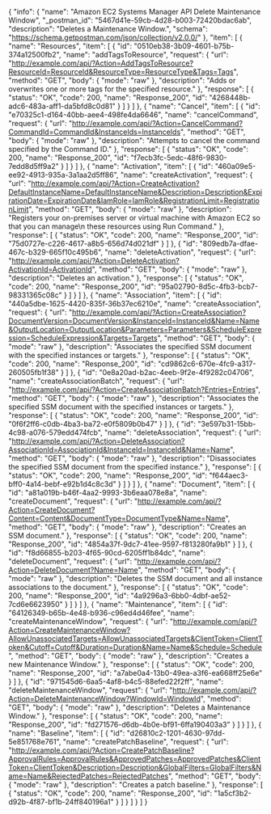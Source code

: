 {
  "info": {
    "name": "Amazon EC2 Systems Manager API Delete Maintenance Window",
    "_postman_id": "5467d41e-59cb-4d28-b003-72420bdac6ab",
    "description": "Deletes a Maintenance Window.",
    "schema": "https://schema.getpostman.com/json/collection/v2.0.0/"
  },
  "item": [
    {
      "name": "Resources",
      "item": [
        {
          "id": "0510eb38-3b09-4601-b75b-374a12500fb2",
          "name": "addTagsToResource",
          "request": {
            "url": "http://example.com/api/?Action=AddTagsToResource?ResourceId=ResourceId&ResourceType=ResourceType&Tags=Tags",
            "method": "GET",
            "body": {
              "mode": "raw"
            },
            "description": "Adds or overwrites one or more tags for the specified resource."
          },
          "response": [
            {
              "status": "OK",
              "code": 200,
              "name": "Response_200",
              "id": "4268448b-adc6-483a-aff1-da5bfd8c0d81"
            }
          ]
        }
      ]
    },
    {
      "name": "Cancel",
      "item": [
        {
          "id": "e70325c1-d164-40bb-aee4-498fe4da6646",
          "name": "cancelCommand",
          "request": {
            "url": "http://example.com/api/?Action=CancelCommand?CommandId=CommandId&InstanceIds=InstanceIds",
            "method": "GET",
            "body": {
              "mode": "raw"
            },
            "description": "Attempts to cancel the command specified by the Command ID."
          },
          "response": [
            {
              "status": "OK",
              "code": 200,
              "name": "Response_200",
              "id": "f7ecb3fc-5edc-48f6-9830-7edd8d5ff9a2"
            }
          ]
        }
      ]
    },
    {
      "name": "Activation",
      "item": [
        {
          "id": "460a09e5-ee92-4913-935a-3a1aa2d5ff86",
          "name": "createActivation",
          "request": {
            "url": "http://example.com/api/?Action=CreateActivation?DefaultInstanceName=DefaultInstanceName&Description=Description&ExpirationDate=ExpirationDate&IamRole=IamRole&RegistrationLimit=RegistrationLimit",
            "method": "GET",
            "body": {
              "mode": "raw"
            },
            "description": "Registers your on-premises server or virtual machine with Amazon EC2 so that you can manage\n   these resources using Run Command."
          },
          "response": [
            {
              "status": "OK",
              "code": 200,
              "name": "Response_200",
              "id": "75d0727e-c226-4617-a8b5-656d74d021df"
            }
          ]
        },
        {
          "id": "809edb7a-dfae-467c-b329-665f10c495b6",
          "name": "deleteActivation",
          "request": {
            "url": "http://example.com/api/?Action=DeleteActivation?ActivationId=ActivationId",
            "method": "GET",
            "body": {
              "mode": "raw"
            },
            "description": "Deletes an activation."
          },
          "response": [
            {
              "status": "OK",
              "code": 200,
              "name": "Response_200",
              "id": "95a02790-8d5c-4fb3-bcb7-98331365c08c"
            }
          ]
        }
      ]
    },
    {
      "name": "Association",
      "item": [
        {
          "id": "440a5dbe-1625-4420-835f-36b37ec6210e",
          "name": "createAssociation",
          "request": {
            "url": "http://example.com/api/?Action=CreateAssociation?DocumentVersion=DocumentVersion&InstanceId=InstanceId&Name=Name&OutputLocation=OutputLocation&Parameters=Parameters&ScheduleExpression=ScheduleExpression&Targets=Targets",
            "method": "GET",
            "body": {
              "mode": "raw"
            },
            "description": "Associates the specified SSM document with the specified instances or targets."
          },
          "response": [
            {
              "status": "OK",
              "code": 200,
              "name": "Response_200",
              "id": "cd9862c6-670e-4fc9-a317-260505fb1f38"
            }
          ]
        },
        {
          "id": "0e8a20ad-b2ac-4eeb-9f2e-4f9282c04706",
          "name": "createAssociationBatch",
          "request": {
            "url": "http://example.com/api/?Action=CreateAssociationBatch?Entries=Entries",
            "method": "GET",
            "body": {
              "mode": "raw"
            },
            "description": "Associates the specified SSM document with the specified instances or targets."
          },
          "response": [
            {
              "status": "OK",
              "code": 200,
              "name": "Response_200",
              "id": "0f6f2ff6-c0db-4ba3-ba72-e0f5809b0b47"
            }
          ]
        },
        {
          "id": "3e597b31-15bb-4c98-a076-579edd474fcb",
          "name": "deleteAssociation",
          "request": {
            "url": "http://example.com/api/?Action=DeleteAssociation?AssociationId=AssociationId&InstanceId=InstanceId&Name=Name",
            "method": "GET",
            "body": {
              "mode": "raw"
            },
            "description": "Disassociates the specified SSM document from the specified instance."
          },
          "response": [
            {
              "status": "OK",
              "code": 200,
              "name": "Response_200",
              "id": "f644aec3-bff0-4a14-bebf-e92b1d4c8c3d"
            }
          ]
        }
      ]
    },
    {
      "name": "Document",
      "item": [
        {
          "id": "a81a019b-b46f-4aa2-9993-3b6eaa078e8a",
          "name": "createDocument",
          "request": {
            "url": "http://example.com/api/?Action=CreateDocument?Content=Content&DocumentType=DocumentType&Name=Name",
            "method": "GET",
            "body": {
              "mode": "raw"
            },
            "description": "Creates an SSM document."
          },
          "response": [
            {
              "status": "OK",
              "code": 200,
              "name": "Response_200",
              "id": "4854a37f-9dc7-41ee-9597-f813280fa9b1"
            }
          ]
        },
        {
          "id": "f8d66855-b203-4f65-90cd-6205ff1b84dc",
          "name": "deleteDocument",
          "request": {
            "url": "http://example.com/api/?Action=DeleteDocument?Name=Name",
            "method": "GET",
            "body": {
              "mode": "raw"
            },
            "description": "Deletes the SSM document and all instance associations to the document."
          },
          "response": [
            {
              "status": "OK",
              "code": 200,
              "name": "Response_200",
              "id": "4a9296a3-6bb0-4dbf-ae52-7cd6e6623950"
            }
          ]
        }
      ]
    },
    {
      "name": "Maintenance",
      "item": [
        {
          "id": "64126349-b65b-4e48-b936-c96ed4d46fee",
          "name": "createMaintenanceWindow",
          "request": {
            "url": "http://example.com/api/?Action=CreateMaintenanceWindow?AllowUnassociatedTargets=AllowUnassociatedTargets&ClientToken=ClientToken&Cutoff=Cutoff&Duration=Duration&Name=Name&Schedule=Schedule",
            "method": "GET",
            "body": {
              "mode": "raw"
            },
            "description": "Creates a new Maintenance Window."
          },
          "response": [
            {
              "status": "OK",
              "code": 200,
              "name": "Response_200",
              "id": "a7abe0a4-13b0-49ea-a3f6-ea668ff25e6e"
            }
          ]
        },
        {
          "id": "971545d6-6aa5-4af8-b4c5-88efed22f2ff",
          "name": "deleteMaintenanceWindow",
          "request": {
            "url": "http://example.com/api/?Action=DeleteMaintenanceWindow?WindowId=WindowId",
            "method": "GET",
            "body": {
              "mode": "raw"
            },
            "description": "Deletes a Maintenance Window."
          },
          "response": [
            {
              "status": "OK",
              "code": 200,
              "name": "Response_200",
              "id": "fd271576-d6db-4b0e-bf91-6ffa190403a3"
            }
          ]
        }
      ]
    },
    {
      "name": "Baseline",
      "item": [
        {
          "id": "d26810c2-1201-4630-97dd-5e851768e761",
          "name": "createPatchBaseline",
          "request": {
            "url": "http://example.com/api/?Action=CreatePatchBaseline?ApprovalRules=ApprovalRules&ApprovedPatches=ApprovedPatches&ClientToken=ClientToken&Description=Description&GlobalFilters=GlobalFilters&Name=Name&RejectedPatches=RejectedPatches",
            "method": "GET",
            "body": {
              "mode": "raw"
            },
            "description": "Creates a patch baseline."
          },
          "response": [
            {
              "status": "OK",
              "code": 200,
              "name": "Response_200",
              "id": "1a5cf3b2-d92b-4f87-bf1b-24ff840196a1"
            }
          ]
        }
      ]
    }
  ]
}